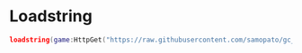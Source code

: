 # Loadstring

```lua
loadstring(game:HttpGet("https://raw.githubusercontent.com/samopato/gc_explorer/refs/heads/main/search.lua"))()
```
